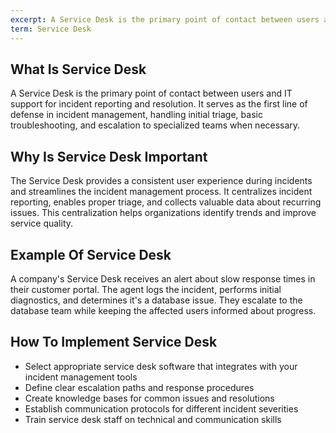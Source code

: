 ```yaml
---
excerpt: A Service Desk is the primary point of contact between users and IT support for incident reporting and resolution.
term: Service Desk
---
```

## What Is Service Desk

A Service Desk is the primary point of contact between users and IT support for incident reporting and resolution. It serves as the first line of defense in incident management, handling initial triage, basic troubleshooting, and escalation to specialized teams when necessary.

## Why Is Service Desk Important

The Service Desk provides a consistent user experience during incidents and streamlines the incident management process. It centralizes incident reporting, enables proper triage, and collects valuable data about recurring issues. This centralization helps organizations identify trends and improve service quality.

## Example Of Service Desk

A company's Service Desk receives an alert about slow response times in their customer portal. The agent logs the incident, performs initial diagnostics, and determines it's a database issue. They escalate to the database team while keeping the affected users informed about progress.

## How To Implement Service Desk

- Select appropriate service desk software that integrates with your incident management tools
- Define clear escalation paths and response procedures
- Create knowledge bases for common issues and resolutions
- Establish communication protocols for different incident severities
- Train service desk staff on technical and communication skills